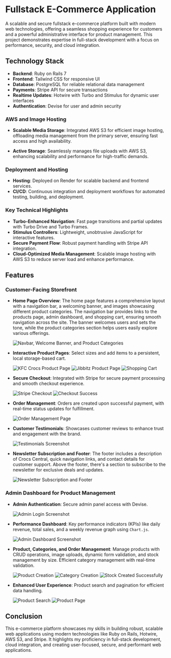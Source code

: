# Fullstack E-Commerce Application

A scalable and secure fullstack e-commerce platform built with modern web technologies, offering a seamless shopping experience for customers and a powerful administrative interface for product management. This project demonstrates expertise in full-stack development with a focus on performance, security, and cloud integration.

## Technology Stack

- **Backend**: Ruby on Rails 7
- **Frontend**: Tailwind CSS for responsive UI
- **Database**: PostgreSQL for reliable relational data management
- **Payments**: Stripe API for secure transactions
- **Realtime Updates**: Hotwire with Turbo and Stimulus for dynamic user interfaces
- **Authentication**: Devise for user and admin security

### AWS and Image Hosting

- **Scalable Media Storage**: Integrated AWS S3 for efficient image hosting, offloading media management from the primary server, ensuring fast access and high availability.

- **Active Storage**: Seamlessly manages file uploads with AWS S3, enhancing scalability and performance for high-traffic demands.

### Deployment and Hosting

- **Hosting**: Deployed on Render for scalable backend and frontend services.
- **CI/CD**: Continuous integration and deployment workflows for automated testing, building, and deployment.

### Key Technical Highlights

- **Turbo-Enhanced Navigation**: Fast page transitions and partial updates with Turbo Drive and Turbo Frames.
- **Stimulus Controllers**: Lightweight, unobtrusive JavaScript for interactive features.
- **Secure Payment Flow**: Robust payment handling with Stripe API integration.
- **Cloud-Optimized Media Management**: Scalable image hosting with AWS S3 to reduce server load and enhance performance.

## Features

### Customer-Facing Storefront

- **Home Page Overview**: The home page features a comprehensive layout with a navigation bar, a welcoming banner, and images showcasing different product categories. The navigation bar provides links to the products page, admin dashboard, and shopping cart, ensuring smooth navigation across the site. The banner welcomes users and sets the tone, while the product categories section helps users easily explore various offerings.

  ![Navbar, Welcome Banner, and Product Categories](https://raw.githubusercontent.com/dyeung2/ecom-platform/main/app/assets/images/home-top.png)

- **Interactive Product Pages**: Select sizes and add items to a persistent, local storage-based cart. 
  
  ![KFC Crocs Product Page](https://raw.githubusercontent.com/dyeung2/ecom-platform/main/app/assets/images/kfc-crocs.png)
  ![Jibbitz Product Page](https://raw.githubusercontent.com/dyeung2/ecom-platform/main/app/assets/images/jibbitz-page.png)
  ![Shopping Cart](https://raw.githubusercontent.com/dyeung2/ecom-platform/main/app/assets/images/cart-page.png)

- **Secure Checkout**: Integrated with Stripe for secure payment processing and smooth checkout experience.
  
  ![Stripe Checkout](https://raw.githubusercontent.com/dyeung2/ecom-platform/main/app/assets/images/stripe-checkout.png)
  ![Checkout Success](https://raw.githubusercontent.com/dyeung2/ecom-platform/main/app/assets/images/checkout-success.png)

- **Order Management**: Orders are created upon successful payment, with real-time status updates for fulfillment.
  
  ![Order Management Page](https://raw.githubusercontent.com/dyeung2/ecom-platform/main/app/assets/images/orders.png)

- **Customer Testimonials**: Showcases customer reviews to enhance trust and engagement with the brand.

  ![Testimonials Screenshot](https://raw.githubusercontent.com/dyeung2/ecom-platform/main/app/assets/images/home-mid.png)

- **Newsletter Subscription and Footer**: The footer includes a description of Crocs Central, quick navigation links, and contact details for customer support. Above the footer, there's a section to subscribe to the newsletter for exclusive deals and updates.

  ![Newsletter Subscription and Footer](https://raw.githubusercontent.com/dyeung2/ecom-platform/main/app/assets/images/home-bottom.png)

### Admin Dashboard for Product Management

- **Admin Authentication**: Secure admin panel access with Devise.

  ![Admin Login Screenshot](https://raw.githubusercontent.com/dyeung2/ecom-platform/main/app/assets/images/sign-in.png)

- **Performance Dashboard**: Key performance indicators (KPIs) like daily revenue, total sales, and a weekly revenue graph using `Chart.js`.

  ![Admin Dashboard Screenshot](https://raw.githubusercontent.com/dyeung2/ecom-platform/main/app/assets/images/dashboard.png)

- **Product, Categories, and Order Management**: Manage products with CRUD operations, image uploads, dynamic form validation, and stock management by size. Efficient category management with real-time validation.

  ![Product Creation](https://raw.githubusercontent.com/dyeung2/ecom-platform/main/app/assets/images/new-product.png)
  ![Category Creation](https://raw.githubusercontent.com/dyeung2/ecom-platform/main/app/assets/images/new-category.png)
  ![Stock Created Successfully](https://raw.githubusercontent.com/dyeung2/ecom-platform/main/app/assets/images/stock-created.png)

- **Enhanced User Experience**: Product search and pagination for efficient data handling.

  ![Product Search](https://raw.githubusercontent.com/dyeung2/ecom-platform/main/app/assets/images/product-search.png)
  ![Product Page](https://raw.githubusercontent.com/dyeung2/ecom-platform/main/app/assets/images/products-page.png)

## Conclusion

This e-commerce platform showcases my skills in building robust, scalable web applications using modern technologies like Ruby on Rails, Hotwire, AWS S3, and Stripe. It highlights my proficiency in full-stack development, cloud integration, and creating user-focused, secure, and performant web applications.
